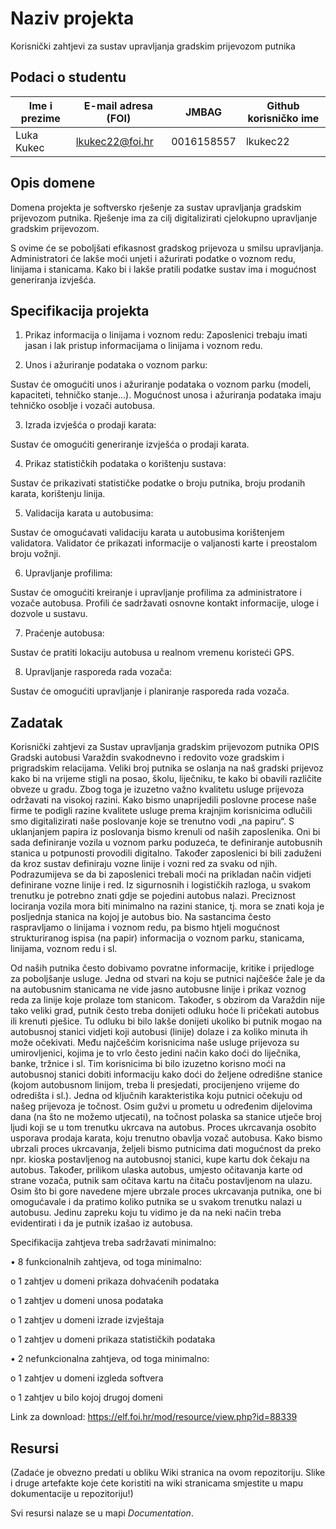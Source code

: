 # Naziv projekta
Korisnički zahtjevi za sustav upravljanja gradskim prijevozom putnika

## Podaci o studentu


Ime i prezime | E-mail adresa (FOI) | JMBAG | Github korisničko ime
------------  | ------------------- | ----- | ---------------------
Luka Kukec | lkukec22@foi.hr | 0016158557 | lkukec22


## Opis domene
Domena projekta je softversko rješenje za sustav upravljanja gradskim prijevozom putnika. Rješenje ima za cilj digitalizirati cjelokupno upravljanje gradskim prijevozom.

S ovime će se poboljšati efikasnost gradskog prijevoza u smilsu upravljanja.
Administratori će lakše moći unjeti i ažurirati podatke o voznom redu, linijama i stanicama.
Kako bi i lakše pratili podatke sustav ima i mogućnost generiranja izvješća.

## Specifikacija projekta
1. Prikaz informacija o linijama i voznom redu:
Zaposlenici trebaju imati jasan i lak pristup informacijama o linijama i voznom redu.

2. Unos i ažuriranje podataka o voznom parku:

Sustav će omogućiti unos i ažuriranje podataka o voznom parku (modeli, kapaciteti, tehničko stanje...).
Mogućnost unosa i ažuriranja podataka imaju tehničko osoblje i vozači autobusa.

3. Izrada izvješća o prodaji karata:

Sustav će omogućiti generiranje izvješća o prodaji karata.

4. Prikaz statističkih podataka o korištenju sustava:

Sustav će prikazivati statističke podatke o broju putnika, broju prodanih karata, korištenju linija.

5. Validacija karata u autobusima:

Sustav će omogućavati validaciju karata u autobusima korištenjem validatora.
Validator će prikazati informacije o valjanosti karte i preostalom broju vožnji.

6. Upravljanje profilima:

Sustav će omogućiti kreiranje i upravljanje profilima za administratore i vozače autobusa.
Profili će sadržavati osnovne kontakt informacije, uloge i dozvole u sustavu.

7. Praćenje autobusa:

Sustav će pratiti lokaciju autobusa u realnom vremenu koristeći GPS.

8. Upravljanje rasporeda rada vozača:

Sustav će omogućiti upravljanje i planiranje rasporeda rada vozača.

## Zadatak
Korisnički zahtjevi
za
Sustav upravljanja gradskim prijevozom putnika
OPIS
Gradski autobusi Varaždin svakodnevno i redovito voze gradskim i prigradskim relacijama. Veliki
broj putnika se oslanja na naš gradski prijevoz kako bi na vrijeme stigli na posao, školu, liječniku,
te kako bi obavili različite obveze u gradu. Zbog toga je izuzetno važno kvalitetu usluge prijevoza
održavati na visokoj razini. Kako bismo unaprijedili poslovne procese naše firme te podigli razine
kvalitete usluge prema krajnjim korisnicima odlučili smo digitalizirati naše poslovanje koje se
trenutno vodi „na papiru“.
S uklanjanjem papira iz poslovanja bismo krenuli od naših zaposlenika. Oni bi sada definiranje
vozila u voznom parku poduzeća, te definiranje autobusnih stanica u potpunosti provodili
digitalno. Također zaposlenici bi bili zaduženi da kroz sustav definiraju vozne linije i vozni red za
svaku od njih. Podrazumijeva se da bi zaposlenici trebali moći na prikladan način vidjeti
definirane vozne linije i red.
Iz sigurnosnih i logističkih razloga, u svakom trenutku je potrebno znati gdje se pojedini autobus
nalazi. Preciznost lociranja vozila mora biti minimalno na razini stanice, tj. mora se znati koja je
posljednja stanica na kojoj je autobus bio.
Na sastancima često raspravljamo o linijama i voznom redu, pa bismo htjeli mogućnost
strukturiranog ispisa (na papir) informacija o voznom parku, stanicama, linijama, voznom redu i
sl.

Od naših putnika često dobivamo povratne informacije, kritike i prijedloge za poboljšanje usluge.
Jedna od stvari na koju se putnici najčešće žale je da na autobusnim stanicama ne vide jasno
autobusne linije i prikaz voznog reda za linije koje prolaze tom stanicom. Također, s obzirom da
Varaždin nije tako veliki grad, putnik često treba donijeti odluku hoće li pričekati autobus ili krenuti
pješice. Tu odluku bi bilo lakše donijeti ukoliko bi putnik mogao na autobusnoj stanici vidjeti koji
autobusi (linije) dolaze i za koliko minuta ih može očekivati.
Među najčešćim korisnicima naše usluge prijevoza su umirovljenici, kojima je to vrlo često jedini
način kako doći do liječnika, banke, tržnice i sl. Tim korisnicima bi bilo izuzetno korisno moći na
autobusnoj stanici dobiti informaciju kako doći do željene odredišne stanice (kojom autobusnom
linijom, treba li presjedati, procijenjeno vrijeme do odredišta i sl.).
Jedna od ključnih karakteristika koju putnici očekuju od našeg prijevoza je točnost. Osim gužvi u
prometu u određenim dijelovima dana (na što ne možemo utjecati), na točnost polaska sa stanice
utječe broj ljudi koji se u tom trenutku ukrcava na autobus. Proces ukrcavanja osobito usporava
prodaja karata, koju trenutno obavlja vozač autobusa. Kako bismo ubrzali proces ukrcavanja,
željeli bismo putnicima dati mogućnost da preko npr. kioska postavljenog na autobusnoj stanici,
kupe kartu dok čekaju na autobus. Također, prilikom ulaska autobus, umjesto očitavanja karte od
strane vozača, putnik sam očitava kartu na čitaču postavljenom na ulazu.
Osim što bi gore navedene mjere ubrzale proces ukrcavanja putnika, one bi omogućavale i da
pratimo koliko putnika se u svakom trenutku nalazi u autobusu. Jedinu zapreku koju tu vidimo je
da na neki način treba evidentirati i da je putnik izašao iz autobusa.

Specifikacija zahtjeva treba sadržavati minimalno:

• 8 funkcionalnih zahtjeva, od toga minimalno:

o 1 zahtjev u domeni prikaza dohvaćenih podataka

o 1 zahtjev u domeni unosa podataka

o 1 zahtjev u domeni izrade izvještaja

o 1 zahtjev u domeni prikaza statističkih podataka

• 2 nefunkcionalna zahtjeva, od toga minimalno:

o 1 zahtjev u domeni izgleda softvera

o 1 zahtjev u bilo kojoj drugoj domeni

Link za download: https://elf.foi.hr/mod/resource/view.php?id=88339

## Resursi
(Zadaće je obvezno predati u obliku Wiki stranica na ovom repozitoriju. Slike i druge artefakte koje ćete koristiti na wiki stranicama smjestite u mapu dokumentacije u repozitoriju!)

Svi resursi nalaze se u mapi _Documentation_.
